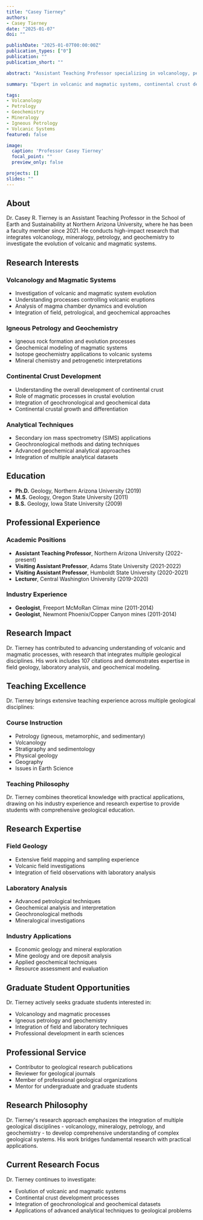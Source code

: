 ```yaml
---
title: "Casey Tierney"
authors: 
- Casey Tierney
date: "2025-01-07"
doi: ""

publishDate: "2025-01-07T00:00:00Z"
publication_types: ["0"]
publication: ""
publication_short: ""

abstract: "Assistant Teaching Professor specializing in volcanology, petrology, and geochemistry."

summary: "Expert in volcanic and magmatic systems, continental crust development, and integration of volcanology, mineralogy, and geochemistry."

tags:
- Volcanology
- Petrology
- Geochemistry
- Mineralogy
- Igneous Petrology
- Volcanic Systems
featured: false

image:
  caption: 'Professor Casey Tierney'
  focal_point: ""
  preview_only: false

projects: []
slides: ""
---
```


## About

Dr. Casey R. Tierney is an Assistant Teaching Professor in the School of Earth and Sustainability at Northern Arizona University, where he has been a faculty member since 2021. He conducts high-impact research that integrates volcanology, mineralogy, petrology, and geochemistry to investigate the evolution of volcanic and magmatic systems.

## Research Interests

### Volcanology and Magmatic Systems
- Investigation of volcanic and magmatic system evolution
- Understanding processes controlling volcanic eruptions
- Analysis of magma chamber dynamics and evolution
- Integration of field, petrological, and geochemical approaches

### Igneous Petrology and Geochemistry
- Igneous rock formation and evolution processes
- Geochemical modeling of magmatic systems
- Isotope geochemistry applications to volcanic systems
- Mineral chemistry and petrogenetic interpretations

### Continental Crust Development
- Understanding the overall development of continental crust
- Role of magmatic processes in crustal evolution
- Integration of geochronological and geochemical data
- Continental crustal growth and differentiation

### Analytical Techniques
- Secondary ion mass spectrometry (SIMS) applications
- Geochronological methods and dating techniques
- Advanced geochemical analytical approaches
- Integration of multiple analytical datasets

## Education

- **Ph.D.** Geology, Northern Arizona University (2019)
- **M.S.** Geology, Oregon State University (2011)
- **B.S.** Geology, Iowa State University (2009)

## Professional Experience

### Academic Positions
- **Assistant Teaching Professor**, Northern Arizona University (2022-present)
- **Visiting Assistant Professor**, Adams State University (2021-2022)
- **Visiting Assistant Professor**, Humboldt State University (2020-2021)
- **Lecturer**, Central Washington University (2019-2020)

### Industry Experience
- **Geologist**, Freeport McMoRan Climax mine (2011-2014)
- **Geologist**, Newmont Phoenix/Copper Canyon mines (2011-2014)

## Research Impact

Dr. Tierney has contributed to advancing understanding of volcanic and magmatic processes, with research that integrates multiple geological disciplines. His work includes 107 citations and demonstrates expertise in field geology, laboratory analysis, and geochemical modeling.

## Teaching Excellence

Dr. Tierney brings extensive teaching experience across multiple geological disciplines:

### Course Instruction
- Petrology (igneous, metamorphic, and sedimentary)
- Volcanology
- Stratigraphy and sedimentology
- Physical geology
- Geography
- Issues in Earth Science

### Teaching Philosophy
Dr. Tierney combines theoretical knowledge with practical applications, drawing on his industry experience and research expertise to provide students with comprehensive geological education.

## Research Expertise

### Field Geology
- Extensive field mapping and sampling experience
- Volcanic field investigations
- Integration of field observations with laboratory analysis

### Laboratory Analysis
- Advanced petrological techniques
- Geochemical analysis and interpretation
- Geochronological methods
- Mineralogical investigations

### Industry Applications
- Economic geology and mineral exploration
- Mine geology and ore deposit analysis
- Applied geochemical techniques
- Resource assessment and evaluation

## Graduate Student Opportunities

Dr. Tierney actively seeks graduate students interested in:
- Volcanology and magmatic processes
- Igneous petrology and geochemistry
- Integration of field and laboratory techniques
- Professional development in earth sciences

## Professional Service

- Contributor to geological research publications
- Reviewer for geological journals
- Member of professional geological organizations
- Mentor for undergraduate and graduate students

## Research Philosophy

Dr. Tierney's research approach emphasizes the integration of multiple geological disciplines - volcanology, mineralogy, petrology, and geochemistry - to develop comprehensive understanding of complex geological systems. His work bridges fundamental research with practical applications.

## Current Research Focus

Dr. Tierney continues to investigate:
- Evolution of volcanic and magmatic systems
- Continental crust development processes
- Integration of geochronological and geochemical datasets
- Applications of advanced analytical techniques to geological problems